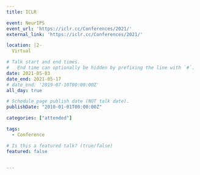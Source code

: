 ```yaml
---
title: ICLR

event: NeurIPS
event_url: 'https://iclr.cc/Conferences/2021/'
external_link: 'https://iclr.cc/Conferences/2021/'

location: |2-
  Virtual

# Talk start and end times.
#   End time can optionally be hidden by prefixing the line with `#`.
date: 2021-05-03
date_end: 2021-05-17
# date_end: '2019-07-10T00:00:00Z'
all_day: true

# Schedule page publish date (NOT talk date).
publishDate: "2010-01-01T00:00:00Z"

categories: ["attended"]

tags:
  - Conference

# Is this a featured talk? (true/false)
featured: false


---
```

